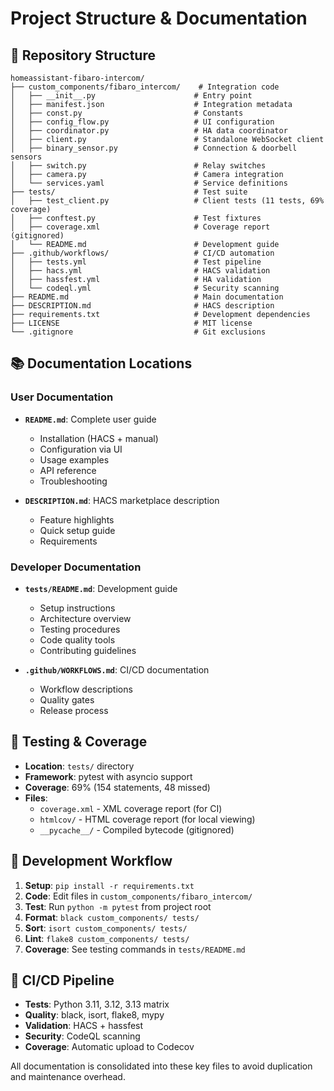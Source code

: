 # Project Structure & Documentation

## 📁 Repository Structure

```
homeassistant-fibaro-intercom/
├── custom_components/fibaro_intercom/    # Integration code
│   ├── __init__.py                      # Entry point
│   ├── manifest.json                    # Integration metadata
│   ├── const.py                         # Constants
│   ├── config_flow.py                   # UI configuration
│   ├── coordinator.py                   # HA data coordinator
│   ├── client.py                        # Standalone WebSocket client
│   ├── binary_sensor.py                 # Connection & doorbell sensors
│   ├── switch.py                        # Relay switches
│   ├── camera.py                        # Camera integration
│   └── services.yaml                    # Service definitions
├── tests/                               # Test suite
│   ├── test_client.py                   # Client tests (11 tests, 69% coverage)
│   ├── conftest.py                      # Test fixtures
│   ├── coverage.xml                     # Coverage report (gitignored)
│   └── README.md                        # Development guide
├── .github/workflows/                   # CI/CD automation
│   ├── tests.yml                        # Test pipeline
│   ├── hacs.yml                         # HACS validation
│   ├── hassfest.yml                     # HA validation
│   └── codeql.yml                       # Security scanning
├── README.md                            # Main documentation
├── DESCRIPTION.md                       # HACS description
├── requirements.txt                     # Development dependencies
├── LICENSE                              # MIT license
└── .gitignore                           # Git exclusions
```

## 📚 Documentation Locations

### User Documentation
- **`README.md`**: Complete user guide
  - Installation (HACS + manual)
  - Configuration via UI
  - Usage examples
  - API reference
  - Troubleshooting

- **`DESCRIPTION.md`**: HACS marketplace description
  - Feature highlights
  - Quick setup guide
  - Requirements

### Developer Documentation  
- **`tests/README.md`**: Development guide
  - Setup instructions
  - Architecture overview
  - Testing procedures
  - Code quality tools
  - Contributing guidelines

- **`.github/WORKFLOWS.md`**: CI/CD documentation
  - Workflow descriptions
  - Quality gates
  - Release process

## 🧪 Testing & Coverage

- **Location**: `tests/` directory
- **Framework**: pytest with asyncio support
- **Coverage**: 69% (154 statements, 48 missed)
- **Files**:
  - `coverage.xml` - XML coverage report (for CI)
  - `htmlcov/` - HTML coverage report (for local viewing)
  - `__pycache__/` - Compiled bytecode (gitignored)

## 🔧 Development Workflow

1. **Setup**: `pip install -r requirements.txt`
2. **Code**: Edit files in `custom_components/fibaro_intercom/`
3. **Test**: Run `python -m pytest` from project root
4. **Format**: `black custom_components/ tests/`
5. **Sort**: `isort custom_components/ tests/`
6. **Lint**: `flake8 custom_components/ tests/`
7. **Coverage**: See testing commands in `tests/README.md`

## 🚀 CI/CD Pipeline

- **Tests**: Python 3.11, 3.12, 3.13 matrix
- **Quality**: black, isort, flake8, mypy
- **Validation**: HACS + hassfest
- **Security**: CodeQL scanning
- **Coverage**: Automatic upload to Codecov

All documentation is consolidated into these key files to avoid duplication and maintenance overhead.
